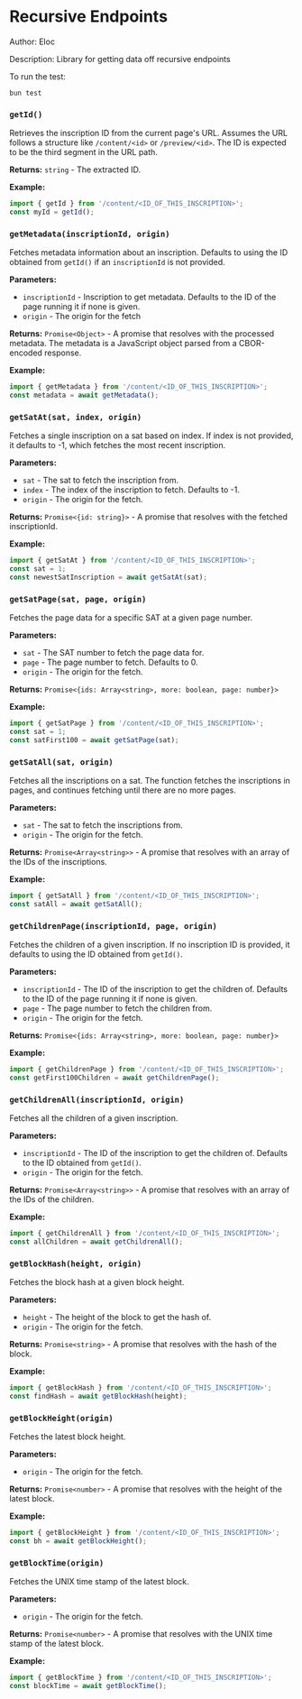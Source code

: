 # Recursive Endpoints

Author: Eloc

Description: Library for getting data off recursive endpoints

To run the test:
```
bun test
```

### `getId()`

Retrieves the inscription ID from the current page's URL. Assumes the URL follows a structure like `/content/<id>` or `/preview/<id>`. The ID is expected to be the third segment in the URL path.

**Returns:** `string` - The extracted ID.

**Example:**

```javascript
import { getId } from '/content/<ID_OF_THIS_INSCRIPTION>';
const myId = getId();
```

### `getMetadata(inscriptionId, origin)`

Fetches metadata information about an inscription. Defaults to using the ID obtained from `getId()` if an `inscriptionId` is not provided.

**Parameters:**

- `inscriptionId` - Inscription to get metadata. Defaults to the ID of the page running it if none is given.
- `origin` - The origin for the fetch

**Returns:** `Promise<Object>` - A promise that resolves with the processed metadata. The metadata is a JavaScript object parsed from a CBOR-encoded response.

**Example:**

```javascript
import { getMetadata } from '/content/<ID_OF_THIS_INSCRIPTION>';
const metadata = await getMetadata();
```

### `getSatAt(sat, index, origin)`

Fetches a single inscription on a sat based on index. If index is not provided, it defaults to -1, which fetches the most recent inscription.

**Parameters:**

- `sat` - The sat to fetch the inscription from.
- `index` - The index of the inscription to fetch. Defaults to -1.
- `origin` - The origin for the fetch.

**Returns:** `Promise<{id: string}>` - A promise that resolves with the fetched inscriptionId.

**Example:**

```javascript
import { getSatAt } from '/content/<ID_OF_THIS_INSCRIPTION>';
const sat = 1;
const newestSatInscription = await getSatAt(sat);
```

### `getSatPage(sat, page, origin)`

Fetches the page data for a specific SAT at a given page number.

**Parameters:**

- `sat` - The SAT number to fetch the page data for.
- `page` - The page number to fetch. Defaults to 0.
- `origin` - The origin for the fetch.

**Returns:** `Promise<{ids: Array<string>, more: boolean, page: number}>`

**Example:**

```javascript
import { getSatPage } from '/content/<ID_OF_THIS_INSCRIPTION>';
const sat = 1;
const satFirst100 = await getSatPage(sat);
```

### `getSatAll(sat, origin)`

Fetches all the inscriptions on a sat. The function fetches the inscriptions in pages, and continues fetching until there are no more pages.

**Parameters:**

- `sat` - The sat to fetch the inscriptions from.
- `origin` - The origin for the fetch.

**Returns:** `Promise<Array<string>>` - A promise that resolves with an array of the IDs of the inscriptions.

**Example:**

```javascript
import { getSatAll } from '/content/<ID_OF_THIS_INSCRIPTION>';
const satAll = await getSatAll();
```

### `getChildrenPage(inscriptionId, page, origin)`

Fetches the children of a given inscription. If no inscription ID is provided, it defaults to using the ID obtained from `getId()`.

**Parameters:**

- `inscriptionId` - The ID of the inscription to get the children of. Defaults to the ID of the page running it if none is given.
- `page` - The page number to fetch the children from.
- `origin` - The origin for the fetch.

**Returns:** `Promise<{ids: Array<string>, more: boolean, page: number}>`

**Example:**

```javascript
import { getChildrenPage } from '/content/<ID_OF_THIS_INSCRIPTION>';
const getFirst100Children = await getChildrenPage();
```

### `getChildrenAll(inscriptionId, origin)`

Fetches all the children of a given inscription.

**Parameters:**

- `inscriptionId` - The ID of the inscription to get the children of. Defaults to the ID obtained from `getId()`.
- `origin` - The origin for the fetch.

**Returns:** `Promise<Array<string>>` - A promise that resolves with an array of the IDs of the children.

**Example:**

```javascript
import { getChildrenAll } from '/content/<ID_OF_THIS_INSCRIPTION>';
const allChildren = await getChildrenAll();
```

### `getBlockHash(height, origin)`

Fetches the block hash at a given block height.

**Parameters:**

- `height` - The height of the block to get the hash of.
- `origin` - The origin for the fetch.

**Returns:** `Promise<string>` - A promise that resolves with the hash of the block.

**Example:**

```javascript
import { getBlockHash } from '/content/<ID_OF_THIS_INSCRIPTION>';
const findHash = await getBlockHash(height);
```

### `getBlockHeight(origin)`

Fetches the latest block height.

**Parameters:**

- `origin` - The origin for the fetch.

**Returns:** `Promise<number>` - A promise that resolves with the height of the latest block.

**Example:**

```javascript
import { getBlockHeight } from '/content/<ID_OF_THIS_INSCRIPTION>';
const bh = await getBlockHeight();
```

### `getBlockTime(origin)`

Fetches the UNIX time stamp of the latest block.

**Parameters:**

- `origin` - The origin for the fetch.

**Returns:** `Promise<number>` - A promise that resolves with the UNIX time stamp of the latest block.

**Example:**

```javascript
import { getBlockTime } from '/content/<ID_OF_THIS_INSCRIPTION>';
const blockTime = await getBlockTime();
```
